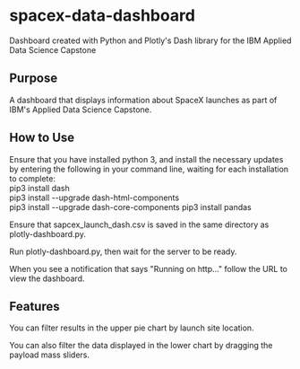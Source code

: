 # spacex-data-dashboard
Dashboard created with Python and Plotly's Dash library for the IBM Applied Data Science Capstone

## Purpose

A dashboard that displays information about SpaceX launches as part of IBM's Applied Data Science Capstone.

## How to Use

Ensure that you have installed python 3, and install the necessary updates by entering the following in your command line, waiting for each installation to complete:  
pip3 install dash  
pip3 install --upgrade dash-html-components  
pip3 install --upgrade dash-core-components 
pip3 install pandas

Ensure that sapcex_launch_dash.csv is saved in the same directory as plotly-dashboard.py.

Run plotly-dashboard.py, then wait for the server to be ready.

When you see a notification that says 
"Running on http..." follow the URL to view the dashboard.

## Features

You can filter results in the upper pie chart by launch site location.

You can also filter the data displayed in the lower chart by dragging the payload mass sliders.
